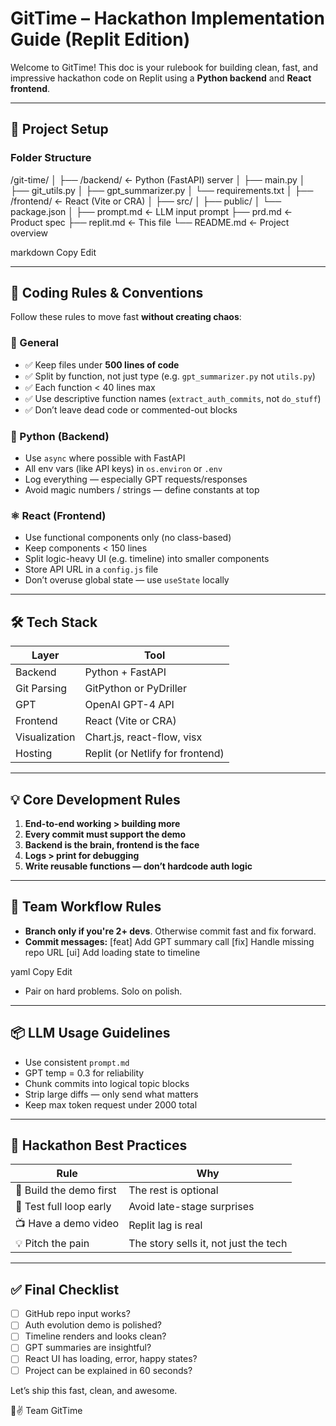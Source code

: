 # GitTime – Hackathon Implementation Guide (Replit Edition)

Welcome to GitTime! This doc is your rulebook for building clean, fast, and impressive hackathon code on Replit using a **Python backend** and **React frontend**.

---

## 🚀 Project Setup

### Folder Structure

/git-time/
│
├── /backend/ ← Python (FastAPI) server
│ ├── main.py
│ ├── git_utils.py
│ ├── gpt_summarizer.py
│ └── requirements.txt
│
├── /frontend/ ← React (Vite or CRA)
│ ├── src/
│ ├── public/
│ └── package.json
│
├── prompt.md ← LLM input prompt
├── prd.md ← Product spec
├── replit.md ← This file
└── README.md ← Project overview

markdown
Copy
Edit

---

## 🧹 Coding Rules & Conventions

Follow these rules to move fast **without creating chaos**:

### 🔧 General

- ✅ Keep files under **500 lines of code**
- ✅ Split by function, not just type (e.g. `gpt_summarizer.py` not `utils.py`)
- ✅ Each function < 40 lines max
- ✅ Use descriptive function names (`extract_auth_commits`, not `do_stuff`)
- ✅ Don’t leave dead code or commented-out blocks

### 🐍 Python (Backend)

- Use `async` where possible with FastAPI
- All env vars (like API keys) in `os.environ` or `.env`
- Log everything — especially GPT requests/responses
- Avoid magic numbers / strings — define constants at top

### ⚛️ React (Frontend)

- Use functional components only (no class-based)
- Keep components < 150 lines
- Split logic-heavy UI (e.g. timeline) into smaller components
- Store API URL in a `config.js` file
- Don’t overuse global state — use `useState` locally

---

## 🛠️ Tech Stack

| Layer | Tool |
|-------|------|
| Backend | Python + FastAPI |
| Git Parsing | GitPython or PyDriller |
| GPT | OpenAI GPT-4 API |
| Frontend | React (Vite or CRA) |
| Visualization | Chart.js, react-flow, visx |
| Hosting | Replit (or Netlify for frontend) |

---

## 💡 Core Development Rules

1. **End-to-end working > building more**
2. **Every commit must support the demo**
3. **Backend is the brain, frontend is the face**
4. **Logs > print for debugging**
5. **Write reusable functions — don’t hardcode auth logic**

---

## 🧪 Team Workflow Rules

- **Branch only if you're 2+ devs**. Otherwise commit fast and fix forward.
- **Commit messages:**
[feat] Add GPT summary call
[fix] Handle missing repo URL
[ui] Add loading state to timeline

yaml
Copy
Edit
- Pair on hard problems. Solo on polish.

---

## 📦 LLM Usage Guidelines

- Use consistent `prompt.md`
- GPT temp = 0.3 for reliability
- Chunk commits into logical topic blocks
- Strip large diffs — only send what matters
- Keep max token request under 2000 total

---

## 🧠 Hackathon Best Practices

| Rule | Why |
|------|-----|
| 🎯 Build the demo first | The rest is optional |
| 🔁 Test full loop early | Avoid late-stage surprises |
| 📺 Have a demo video | Replit lag is real |
| 💡 Pitch the pain | The story sells it, not just the tech |

---

## ✅ Final Checklist

- [ ] GitHub repo input works?
- [ ] Auth evolution demo is polished?
- [ ] Timeline renders and looks clean?
- [ ] GPT summaries are insightful?
- [ ] React UI has loading, error, happy states?
- [ ] Project can be explained in 60 seconds?

Let’s ship this fast, clean, and awesome.

🧠✌️ Team GitTime